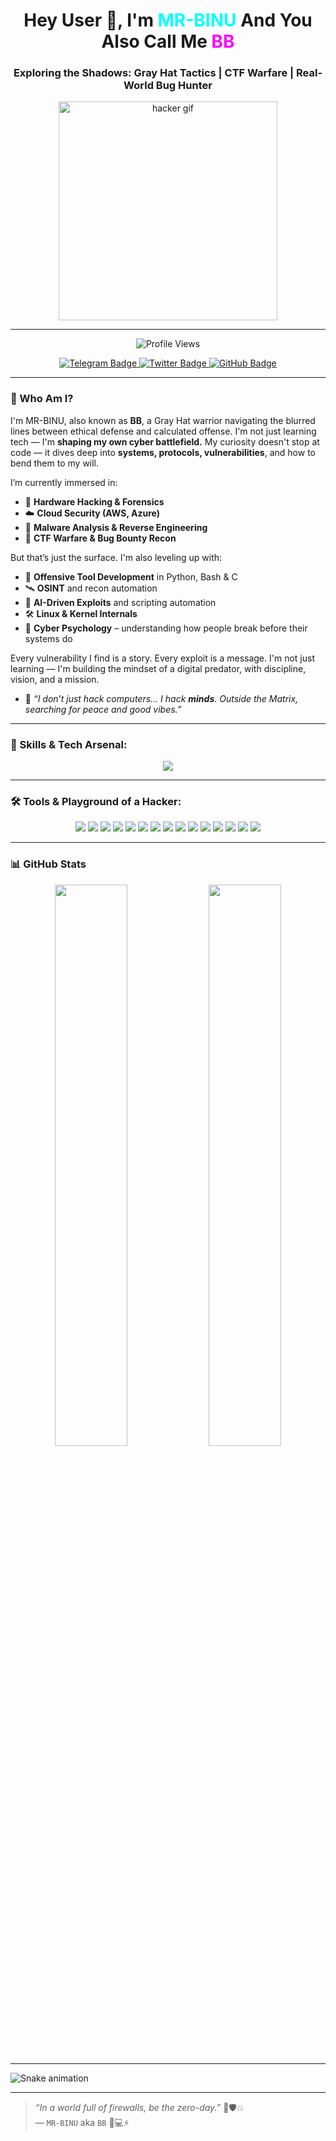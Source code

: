 <h1 align="center">Hey User 👋, I'm <span style="color:#00FFFF">MR-BINU</span> And You Also Call Me  <span style="color:#FF00FF">BB</span></h1>
<h3 align="center">Exploring the Shadows: Gray Hat Tactics | CTF Warfare | Real-World Bug Hunter</h3>
<p align="center">
  <img src="https://i.redd.it/wmr0tntc17jx.gif" width="350px" alt="hacker gif">
</p>

---

<p align="center">
  <img src="https://komarev.com/ghpvc/?username=mr-binu-bb&label=Profile%20views&color=blueviolet&style=flat-square" alt="Profile Views" />
</p>

<p align="center">
  <a href="https://t.me/MR_BINU_BB" target="_blank">
    <img src="https://img.shields.io/badge/Telegram-Message-blue?style=for-the-badge&logo=telegram&logoColor=white" alt="Telegram Badge" />
  </a>
  
  <a href="https://x.com/MR_BINU_BB" target="_blank">
    <img src="https://img.shields.io/badge/Twitter-FOLLOW-1DA1F2?style=for-the-badge&logo=twitter&logoColor=white" alt="Twitter Badge" />
  </a>

  <a href="https://github.com/mr-binu-bb" target="_blank">
    <img src="https://img.shields.io/badge/GitHub-View_Profile-181717?style=for-the-badge&logo=github&logoColor=white" alt="GitHub Badge" />
  </a>
</p>


---

### 🧠 Who Am I?

I'm MR-BINU, also known as **BB**, a Gray Hat warrior navigating the blurred lines between ethical defense and calculated offense. I'm not just learning tech — I'm **shaping my own cyber battlefield.** My curiosity doesn't stop at code — it dives deep into **systems, protocols, vulnerabilities**, and how to bend them to my will.

I’m currently immersed in:

- 🔬 **Hardware Hacking & Forensics**
- ☁️ **Cloud Security (AWS, Azure)**
- 🧬 **Malware Analysis & Reverse Engineering**
- 🎯 **CTF Warfare & Bug Bounty Recon**

But that’s just the surface. I'm also leveling up with:

- 🧰 **Offensive Tool Development** in Python, Bash & C
- 🛰️ **OSINT** and recon automation
- 🤖 **AI-Driven Exploits** and scripting automation
- 🛠️ **Linux & Kernel Internals**
- 🧠 **Cyber Psychology** – understanding how people break before their systems do

Every vulnerability I find is a story. Every exploit is a message. I'm not just learning — I'm building the mindset of a digital predator, with discipline, vision, and a mission.

- 💭 _“I don’t just hack computers... I hack **minds**. Outside the Matrix, searching for peace and good vibes.”_

---

### 🚀 Skills & Tech Arsenal:

<p align="center">
  <img src="https://skillicons.dev/icons?i=python,c,cpp,bash,html,css,js,php,mysql,mongodb,sqlite,docker,aws,azure,linux,unity" />
</p>

---

### 🛠️ Tools & Playground of a Hacker:

<p align="center">
  <img src="https://img.shields.io/badge/Wireshark-000?style=for-the-badge&logo=wireshark&logoColor=blue" />
  <img src="https://img.shields.io/badge/Nmap-000?style=for-the-badge&logo=linux&logoColor=white" />
  <img src="https://img.shields.io/badge/Amass-000?style=for-the-badge&logo=gnubash&logoColor=white" />
  <img src="https://img.shields.io/badge/Shodan-000?style=for-the-badge&logo=shodan&logoColor=red" />
  <img src="https://img.shields.io/badge/Burp_Suite-ff5722?style=for-the-badge&logo=burpsuite&logoColor=white" />
  <img src="https://img.shields.io/badge/OWASP_ZAP-000000?style=for-the-badge&logo=OWASP&logoColor=white" />
  <img src="https://img.shields.io/badge/SQLMap-000?style=for-the-badge&logo=python&logoColor=yellow" />
  <img src="https://img.shields.io/badge/Metasploit-000?style=for-the-badge&logo=metasploit&logoColor=white" />
  <img src="https://img.shields.io/badge/Ghidra-cc0000?style=for-the-badge&logo=ghidra&logoColor=yellow" />
  <img src="https://img.shields.io/badge/IDA_Free-333?style=for-the-badge&logoColor=white" />
  <img src="https://img.shields.io/badge/Flare_VM-000?style=for-the-badge&logo=windows&logoColor=blue" />
  <img src="https://img.shields.io/badge/TryHackMe-000000?style=for-the-badge&logo=tryhackme&logoColor=red" />
  <img src="https://img.shields.io/badge/Hack_The_Box-000000?style=for-the-badge&logo=hackthebox&logoColor=green" />
  <img src="https://img.shields.io/badge/Kali_Linux-557c94?style=for-the-badge&logo=kalilinux&logoColor=white" />
  <img src="https://img.shields.io/badge/VS_Code-007ACC?style=for-the-badge&logo=visualstudiocode&logoColor=white" />
</p>

---

### 📊 GitHub Stats

<p align="center">
  <img src="https://github-readme-stats.vercel.app/api?username=mr-binu-bb&show_icons=true&theme=radical" width="48%">
  <img src="https://github-readme-stats.vercel.app/api/top-langs/?username=mr-binu-bb&layout=compact&theme=radical" width="48%">
</p>

---

<!-- Snake animation -->
![Snake animation](https://github.com/mr-binu-bb/mr-binu-bb/output/github-contribution-grid-snake.svg)
<!-- End snake animation -->

---

> _“In a world full of firewalls, be the zero-day.”_ 🚫🛡️💥  
> — `MR-BINU` aka `BB` 🧠💻⚡
